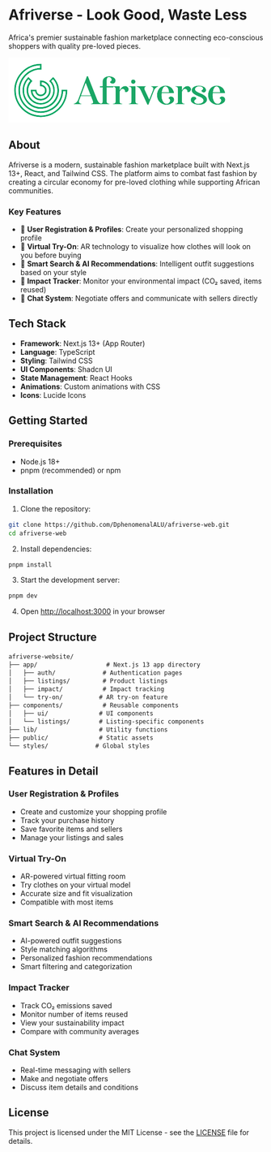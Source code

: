# Afriverse - Look Good, Waste Less

Africa's premier sustainable fashion marketplace connecting eco-conscious shoppers with quality pre-loved pieces.

![Afriverse Logo](/public/images/afriverse-logo.png)

## About

Afriverse is a modern, sustainable fashion marketplace built with Next.js 13+, React, and Tailwind CSS. The platform aims to combat fast fashion by creating a circular economy for pre-loved clothing while supporting African communities.

### Key Features

- 👤 **User Registration & Profiles**: Create your personalized shopping profile
- 👗 **Virtual Try-On**: AR technology to visualize how clothes will look on you before buying
- 🤖 **Smart Search & AI Recommendations**: Intelligent outfit suggestions based on your style
- 💚 **Impact Tracker**: Monitor your environmental impact (CO₂ saved, items reused)
- 💬 **Chat System**: Negotiate offers and communicate with sellers directly

## Tech Stack

- **Framework**: Next.js 13+ (App Router)
- **Language**: TypeScript
- **Styling**: Tailwind CSS
- **UI Components**: Shadcn UI
- **State Management**: React Hooks
- **Animations**: Custom animations with CSS
- **Icons**: Lucide Icons

## Getting Started

### Prerequisites

- Node.js 18+ 
- pnpm (recommended) or npm

### Installation

1. Clone the repository:
```bash
git clone https://github.com/DphenomenalALU/afriverse-web.git
cd afriverse-web
```

2. Install dependencies:
```bash
pnpm install
```

3. Start the development server:
```bash
pnpm dev
```

4. Open [http://localhost:3000](http://localhost:3000) in your browser

## Project Structure

```
afriverse-website/
├── app/                   # Next.js 13 app directory
│   ├── auth/             # Authentication pages
│   ├── listings/         # Product listings
│   ├── impact/           # Impact tracking
│   └── try-on/          # AR try-on feature
├── components/           # Reusable components
│   ├── ui/              # UI components
│   └── listings/        # Listing-specific components
├── lib/                 # Utility functions
├── public/              # Static assets
└── styles/             # Global styles
```

## Features in Detail

### User Registration & Profiles
- Create and customize your shopping profile
- Track your purchase history
- Save favorite items and sellers
- Manage your listings and sales

### Virtual Try-On
- AR-powered virtual fitting room
- Try clothes on your virtual model
- Accurate size and fit visualization
- Compatible with most items

### Smart Search & AI Recommendations
- AI-powered outfit suggestions
- Style matching algorithms
- Personalized fashion recommendations
- Smart filtering and categorization

### Impact Tracker
- Track CO₂ emissions saved
- Monitor number of items reused
- View your sustainability impact
- Compare with community averages

### Chat System
- Real-time messaging with sellers
- Make and negotiate offers
- Discuss item details and conditions

## License

This project is licensed under the MIT License - see the [LICENSE](LICENSE) file for details.